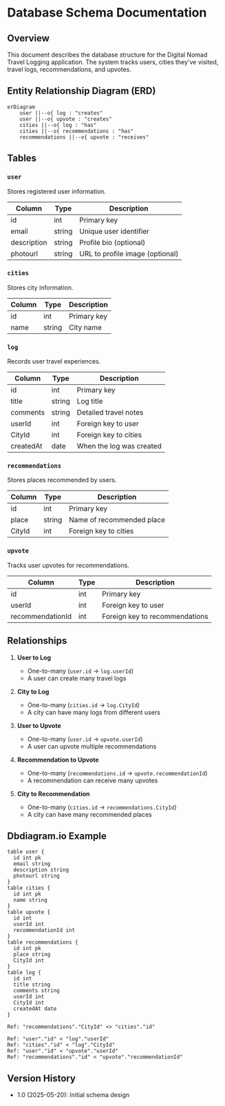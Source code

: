 # Database Schema Documentation

## Overview
This document describes the database structure for the Digital Nomad Travel Logging application. The system tracks users, cities they've visited, travel logs, recommendations, and upvotes.

## Entity Relationship Diagram (ERD)
```mermaid
erDiagram
    user ||--o{ log : "creates"
    user ||--o{ upvote : "creates"
    cities ||--o{ log : "has"
    cities ||--o{ recommendations : "has"
    recommendations ||--o{ upvote : "receives"
```

## Tables

### `user`
Stores registered user information.

| Column       | Type   | Description                     |
|--------------|--------|---------------------------------|
| id           | int    | Primary key                     |
| email        | string | Unique user identifier          |
| description  | string | Profile bio (optional)          |
| photourl     | string | URL to profile image (optional) |

### `cities`
Stores city information.

| Column | Type   | Description      |
|--------|--------|------------------|
| id     | int    | Primary key      |
| name   | string | City name        |

### `log`
Records user travel experiences.

| Column    | Type   | Description                          |
|-----------|--------|--------------------------------------|
| id        | int    | Primary key                          |
| title     | string | Log title                            |
| comments  | string | Detailed travel notes                |
| userId    | int    | Foreign key to user                  |
| CityId    | int    | Foreign key to cities                |
| createdAt | date   | When the log was created             |

### `recommendations`
Stores places recommended by users.

| Column    | Type   | Description                     |
|-----------|--------|---------------------------------|
| id        | int    | Primary key                     |
| place     | string | Name of recommended place       |
| CityId    | int    | Foreign key to cities           |

### `upvote`
Tracks user upvotes for recommendations.

| Column            | Type | Description                          |
|-------------------|------|--------------------------------------|
| id                | int  | Primary key                          |
| userId            | int  | Foreign key to user                  |
| recommendationId  | int  | Foreign key to recommendations       |

## Relationships

1. **User to Log**  
   - One-to-many (`user.id` → `log.userId`)  
   - A user can create many travel logs

2. **City to Log**  
   - One-to-many (`cities.id` → `log.CityId`)  
   - A city can have many logs from different users

3. **User to Upvote**  
   - One-to-many (`user.id` → `upvote.userId`)  
   - A user can upvote multiple recommendations

4. **Recommendation to Upvote**  
   - One-to-many (`recommendations.id` → `upvote.recommendationId`)  
   - A recommendation can receive many upvotes

5. **City to Recommendation**  
   - One-to-many (`cities.id` → `recommendations.CityId`)  
   - A city can have many recommended places

## Dbdiagram.io Example

```dbml
table user {
  id int pk 
  email string
  description string 
  photourl string
}
table cities {
  id int pk
  name string
}
table upvote {
  id int 
  userId int
  recommendationId int
}
table recommendations {
  id int pk
  place string
  CityId int 
}
table log {
  id int 
  title string
  comments string
  userId int
  CityId int
  createdAt date 
}

Ref: "recommendations"."CityId" <> "cities"."id"

Ref: "user"."id" < "log"."userId"
Ref: "cities"."id" < "log"."CityId"
Ref: "user"."id" < "upvote"."userId"
Ref: "recommendations"."id" < "upvote"."recommendationId"
```


## Version History
- 1.0 (2025-05-20): Initial schema design
